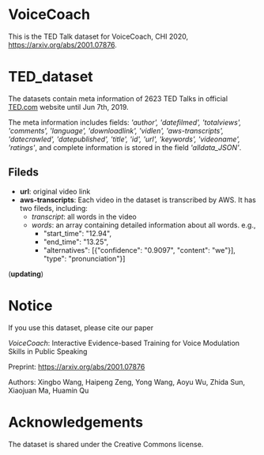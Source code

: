 # VoiceCoach
This is the TED Talk dataset for VoiceCoach, CHI 2020, https://arxiv.org/abs/2001.07876.


# TED_dataset

The datasets contain meta information of 2623 TED Talks in official [TED.com](https://www.ted.com/) website until Jun 7th, 2019. 

The meta information includes fields: _'author', 'datefilmed', 'totalviews', 'comments', 'language', 'downloadlink', 'vidlen', 'aws-transcripts', 'datecrawled', 'datepublished', 'title', 'id', 'url', 'keywords', 'videoname', 'ratings'_, and complete information is stored in the field _'alldata_JSON'_.

## Fileds
- **url**: original video link
- **aws-transcripts**: Each video in the dataset is transcribed by AWS. It has two fileds, including:
  - *transcript*: all words in the video
  - *words*: an array containing detailed information about all words. e.g.,
    - "start_time": "12.94", 
    - "end_time": "13.25", 
    - "alternatives": [{"confidence": "0.9097", "content": "we"}], "type": "pronunciation"}]

(**updating**)

# Notice
If you use this dataset, please cite our paper

*VoiceCoach*: Interactive Evidence-based Training for Voice Modulation Skills in Public Speaking

Preprint: https://arxiv.org/abs/2001.07876

Authors: Xingbo Wang, Haipeng Zeng, Yong Wang, Aoyu Wu, Zhida Sun, Xiaojuan Ma, Huamin Qu


# Acknowledgements
The dataset is shared under the Creative Commons license.
